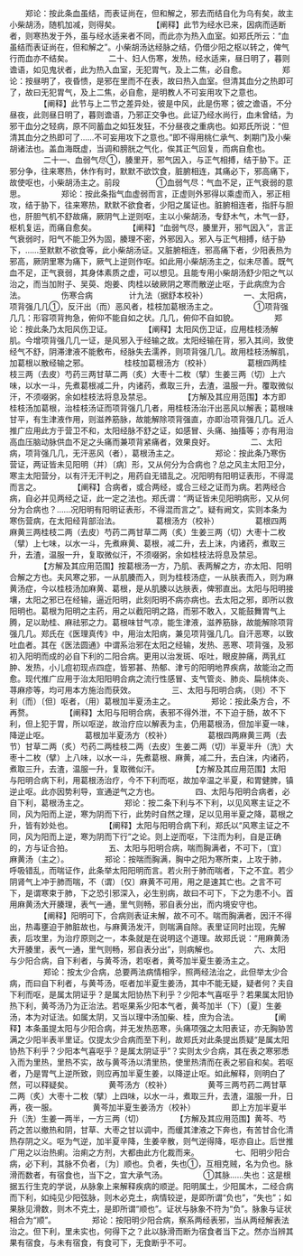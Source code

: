 <!-- { "loadSidebar": true } -->
　　郑论：按此条血虽结，而表证尚在，但和解之，邪去而结自化为乌有矣，故主小柴胡汤，随机加减，则得矣。
　　
　　【阐释】此节为经水已来，因病而适断者，则寒热发于外，虽与经水适来者不同，而此亦为热入血室。如郑氏所云：“血虽结而表证尚在，但和解之”。小柴胡汤达经脉之结，仍借少阳之枢以转之，俾气行而血亦不结矣。
　　
　　二十、妇人伤寒，发热，经水适来，昼日明了，暮则谵语，如见鬼状者，此为热入血室，无犯胃气，及上二焦，必自愈。
　　
　　郑论：按昼明了，夜昏愦，是邪在里而不在表，故曰热入血室。但清其血分之热即可了，故曰无犯胃气，及上二焦，必自愈，是明教人不可妄用攻下之意也。
　　
　　【阐释】此节与上二节之差异处，彼是中风，此是伤寒；彼之谵语，不分昼夜，此则昼日明了，暮则谵语，乃邪正交争也。此证乃经水尚行，血未曾结，为邪干血分之轻病，原不同蓄血之如狂发狂，不分昼夜之重病也。如郑氏所说：“但清其血分之热即可了……不可妄用攻下之意也。”即不得用桃仁承气、刺期门及小柴胡诸法也。盖血海既虚，当调和膀胱之气化，俟其正气回复，而病自愈也。
　　
　　二十一、血弱气尽①，腠里开，邪气因入，与正气相搏，结于胁下。正邪分争，往来寒热，休作有时，默默不欲饮食，脏腑相连，其痛必下，邪高痛下，故使呕也，小柴胡汤主之。前段
　　
　　①血弱气尽：气血不足，正气衰弱的意思。
　　
　　郑论：按此条指气血虚弱而言，正虚则外邪得以乘虚而入，邪正相攻，结于胁下，往来寒热，默默不欲食者，少阳之属证也。脏腑相连者，指肝与胆也，肝胆气机不舒故痛，厥阴气上逆则呕，主以小柴胡汤，专舒木气，木气一舒，枢机复运，而痛自愈矣。
　　
　　【阐释】“血弱气尽，腠里开，邪气因入”，言正气衰弱时，阳气不能卫外为固，腠理不密，外邪因入。邪入与正气相搏，结于胁下，……至默默不欲食等，此小柴胡汤证。又脏腑相连，邪高痛下者，少阳表热为邪高，厥阴里寒为痛下，厥气上逆则作呕。如此用小柴胡汤主之，似未尽善。既气血不足，正气衰弱，其身体素质之虚，可以想见。且能专用小柴胡汤舒少阳之气以治之，而当加附子、吴萸、炮姜、肉桂以破厥阴之寒而散逆止呕，于此病庶为合法。
　　
　　伤寒合病
　　
　　计九法（据舒本校补）
　　
　　一、太阳病，项背强几几①，反汗出（而）恶风者，桂枝加葛根汤主之。
　　
　　①项背强几几：形容项背拘急，俯仰不能自如之状。几几，俯仰不自如貌。
　　
　　郑论：按此条乃太阳风伤卫证。
　　
　　【阐释】太阳风伤卫证，应用桂枝汤解肌。今增项背强几几一证，是风邪入于经输之故。太阳经输在背，邪入其间，致使经气不舒，阴滞津液不能敷布，经脉失去濡养，则项背强几几。故用桂枝汤解肌，加葛根以散经输之邪。
　　
　　桂枝加葛根汤方（校补）
　　
　　葛根四两桂枝三两（去皮）芍药三两甘草二两（炙）大枣十二枚（擘）生姜三两（切）上六味，以水一斗，先煮葛根减二升，内诸药，煮取三升，去渣，温服一升。覆取微似汗，不须啜粥，余如桂枝法将息及禁忌。
　　
　　【方解及其应用范围】本方即桂枝汤加葛根，治桂枝汤证而项背强几几者，用桂枝汤治汗出恶风以解表；葛根味甘平，有生津液作用，则滋养筋脉，故能解除项背强直，亦即治项背强几几。近人推广应用此方于营卫不和，太阳经脉不舒之证，如感冒、头痛、抽搐等；亦有用治高血压脑动脉供血不足之头痛而兼项背紧痛者，效果良好。
　　
　　二、太阳病，项背强几几，无汗恶风（者），葛根汤主之。
　　
　　郑论：按此条乃寒伤营证，两证皆未见阳明（并）〔病〕形，又从何分为合病也？总之风主太阳卫分，寒主太阳营分，以有汗无汗判之，用药自无错乱之。况阳明有阳明证表形，不得混而言之。
　　
　　【阐释】合病者，或合两经，或合三经之证而为病。若两经合病，自必并见两经之证，此一定之法也。郑氏谓：“两证皆未见阳明病形，又从何分为合病也？……况阳明有阳明证表形，不得混而言之”。疑有阙文，实则本条为寒伤营病，在太阳经背部治法。
　　
　　葛根汤方（校补）
　　
　　葛根四两麻黄三两桂枝二两（去皮）芍药二两甘草二两（炙）生姜三两（切）大枣十二枚（擘）上七味，以水一斗，先煮麻黄、葛根，减二升，去上沫，内诸药，煮取三升，去渣，温服一升，复取微似汗，不须啜粥，余如桂枝法将息及禁忌。
　　
　　【方解及其应用范围】按葛根汤一方，乃肌、表两解之方，亦太阳、阳明合解之方也。夫风寒之邪，一从肌腠而入，则为桂枝汤症，一从肤表而入，则为麻黄汤症，今以桂枝汤加麻黄、葛根，是从肌腠以达肤表，俾邪直出。太阳与阳明接壤，太阳之邪已在经输，逼近阳明，此刻阳明不病亦病也。去太阳之邪，即所以救阳明也。葛根为阳明之主药，用之以截阳明之路，而邪不敢入，又能鼓舞胃气上腾，足以助桂、麻祛邪之力。葛根味甘气凉，能生津液，滋养筋脉，故能解除项背强几几。郑氏在《医理真传》中，用治太阳病，兼见项背强几几。自汗恶寒，以致吐血者。其在《医法圆通》中谓系治邪在太阳之经输，发热、恶寒、项背强，及邪初入阳明而成的必自下利的二阳合病。更用以治发斑、呕吐，眼皮肿痛，两乳红肿、发热，小儿痘初现点四症，皆邪甚、热郁、津亏的阳明地界疾病，故能治之而愈。现代推广应用于治太阳阳明合病之流行性感冒、支气管炎、肺炎、扁桃体炎、荨麻疹等，均可用本方施治而获效。
　　
　　三、太阳与阳明合病，（则）不下利（而）〔但〕呕者，（用）葛根加半夏汤主之。
　　
　　郑论：按此条方合，不再赘。
　　
　　【阐释】太阳与阳明合病，表邪不得外泄，不下迫于肠，故不下利，但上犯于胃，所以呕逆，故治疗应以解表为主，仍用葛根汤，但加半夏一味，降逆止呕。
　　
　　葛根加半夏汤方（校补）
　　
　　葛根四两麻黄三两（去节）甘草二两（炙）芍药二两桂枝二两（去皮）生姜二两（切）半夏半升（洗）大枣十二枚（擘）上八味，以水一斗，先煮葛根、麻黄，减二升，去白沫，内诸药，煮取三升，去渣，温服一升，复取微似汗。
　　
　　【方解及其应用范围】太阳与阳明合病下利，用葛根汤治疗，今不下利而呕，故加辛温之半夏，和胃健脾，镇逆止呕。此亦因势利导，宣通逆气之方也。
　　
　　四、太阳与阳明合病者，必自下利，葛根汤主之。
　　
　　郑论：按二条下利与不下利，以见风寒主证之不同，风为阳而上逆，寒为阴而下行，此势时自然之理，足以见用半夏之降，葛根之升，皆有妙处也。
　　
　　【阐释】太阳与阳明合病下利，郑氏以“风寒主证之不同，风为阳而上逆，寒为阴而下行”之论。则上逆而呕，下注而为利，自是正确的，方与证合拍。
　　
　　五、太阳与阳明合病，喘而胸满者，不可下，〔宜〕麻黄汤（主之）。
　　
　　郑论：按喘而胸满，胸中之阳为寒所束，上攻于肺，呼吸错乱，而喘证作，此条举太阳阳明而言。若火刑于肺而喘者，下之不宜。若少阴肾气上冲于肺而喘，不（谓）〔仅〕麻黄不可用，用之是速其亡也。之言不可下，是谓寒束于肺，下之恐引邪深入，必生别病，故曰不可下，下之为患不小。首用麻黄汤大开腠理，表气一通，里气则畅，邪自表分出，而内境安守也。
　　
　　【阐释】阳明可下，合病则表证未解，故不可不。喘而胸满者，因汗不得出，热毒壅迫于肺脏故也，与麻黄汤发汗，则喘满自除。表里证同时出现，先解表，后攻里，为治疗原则之一，本条就是在说明这个道理。故郑氏说：“用麻黄汤大开腠里，表气一通，里气则畅，邪自表分出”，则病解也。
　　
　　六、太阳与少阳合病，自下利者，与黄芩汤，若呕者，黄芩加半夏生姜汤主之。
　　
　　郑论：按太少合病，总要两法病情相孚，照两经法治之，此但举太少合病，而曰自下利者，与黄芩汤，呕者加半夏生姜汤，其中不能无疑，疑者何？夫自下利而呕，是属太阴证乎？是属太阳协热下利乎？少阳本气喜呕乎？若果属太阳协热下利，黄芩汤乃为正治法。若呕果系少阳本气者，黄芩加半（下）〔夏〕生姜汤，本为对证法。如属太阴，又当以理中汤加柴、桂，庶为合法。
　　
　　【阐释】本条虽提太阳与少阳合病，并无发热恶寒，头痛项强之太阳表证，亦无胸胁苦满之少阳半表半里证。仅提太少合病而至下利，故郑氏对此条提出质疑“是属太阳协热下利乎？少阳本气喜呕乎？是属太阴证乎”？实则太少合病，其在表之寒邪悉入而为里热，里热不实，故与黄芩汤以清里热，使里热清而在表之邪自和矣。若呕者，乃是胃气上逆所致，则应再加半夏生姜，以降逆止呕。如此解释，则明白了然，可以释疑矣。
　　
　　黄芩汤方（校补）
　　
　　黄芩三两芍药二两甘草二两（炙）大枣十二枚（擘）上四味，以水一斗，煮取三升，去渣，温服一升，日再，夜一服。
　　
　　黄芩加半夏生姜汤方（校补）
　　
　　即上方加半夏半升（洗）生姜一两半，一方三两（切）
　　
　　【方解及其应用范围】黄芩、芍药之苦以撤热和阴，甘草、大枣之甘以调中，而缓其津液之下奔也，有苦甘合化清热存阴之义。呕为气逆，加半夏辛降，生姜辛散，则气逆得降，呕亦自止。后世推广用之以治热痢。治痢之方剂，大都由此方化裁而来。
　　
　　七、阳明少阳合病，必下利，其脉不负者，〔为〕顺也。负者，失也①，互相克贼，名为负也。脉滑而数者，有宿食也，当下之，宜大承气汤。
　　
　　①其脉……失也：这是根据五行生克的学说，从脉象上来解释疾病的顺逆。阳明属土，少阳属木，二经合病而下利，如纯见少阳弦脉，则木必克土，病情较逆，是即所谓“负也”，“失也”；如果脉见滑数，则木不克土，是即所谓“顺也”。证状与脉象不符为“负”。脉象与证状相合为“顺”。
　　
　　郑论：按阳明少阳合病，察系两经表邪，当从两经解表法治之。但下利，里未实也，何得下之？此以脉滑而断为宿食者当下之。然亦当辨其果有宿食，与未有宿食，有食可下，无食断乎不可。
　　
